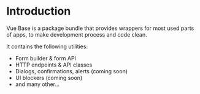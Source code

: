 # Introduction

Vue Base is a package bundle that provides wrappers for most used parts of apps, to make development process and code clean.

It contains the following utilities:

* Form builder & form API
* HTTP endpoints & API classes
* Dialogs, confirmations, alerts \(coming soon\)
* UI blockers \(coming soon\)
* and many other...



